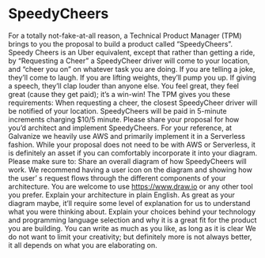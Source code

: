 # SpeedyCheers
For a totally not-fake-at-all reason, a Technical Product Manager (TPM) brings to you the proposal to build a product called “SpeedyCheers”.
Speedy Cheers is an Uber equivalent, except that rather than getting a ride, by “Requesting a Cheer” a SpeedyCheer driver will come to your
location, and “cheer you on” on whatever task you are doing. If you are telling a joke, they’ll come to laugh. If you are lifting weights, they’ll pump
you up. If giving a speech, they’ll clap louder than anyone else. You feel great, they feel great (cause they get paid); it’s a win-win!
The TPM gives you these requirements:
When requesting a cheer, the closest SpeedyCheer driver will be notified of your location.
SpeedyCheers will be paid in 5-minute increments charging $10/5 minute.
Please share your proposal for how you’d architect and implement SpeedyCheers. For your reference, at Galvanize we heavily use AWS and
primarily implement it in a Serverless fashion. While your proposal does not need to be with AWS or Serverless, it is definitely an asset if you can
comfortably incorporate it into your diagram.
Please make sure to:
Share an overall diagram of how SpeedyCheers will work. We recommend having a user icon on the diagram and showing how the user’
s request flows through the different components of your architecture.
You are welcome to use https://www.draw.io or any other tool you prefer.
Explain your architecture in plain English. As great as your diagram maybe, it’ll require some level of explanation for us to understand
what you were thinking about.
Explain your choices behind your technology and programming language selection and why it is a great fit for the product you are
building.
You can write as much as you like, as long as it is clear We do not want to limit your creativity; but definitely more is not always better, it all
depends on what you are elaborating on.
